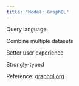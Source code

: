 ```yaml
---
title: "Model: GraphQL"
---
```

Query language

Combine multiple datasets

Better user experience

Strongly-typed

Reference: [graphql.org](http://graphql.org/)